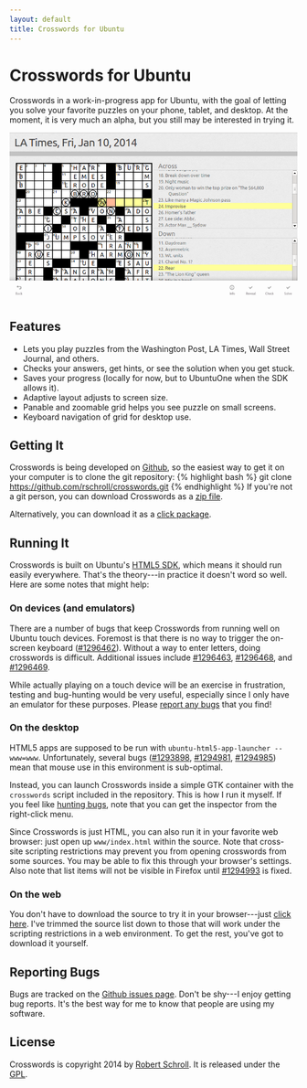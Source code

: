 ```yaml
---
layout: default
title: Crosswords for Ubuntu
---
```

Crosswords for Ubuntu
=====================

Crosswords in a work-in-progress app for Ubuntu, with the goal of
letting you solve your favorite puzzles on your phone, tablet, and
desktop.  At the moment, it is very much an alpha, but you still may
be interested in trying it.

![Screenshot](assets/crosswords1.png "screenshot")

Features
--------
* Lets you play puzzles from the Washington Post, LA Times, Wall Street Journal, and others.
* Checks your answers, get hints, or see the solution when you get stuck.
* Saves your progress (locally for now, but to UbuntuOne when the SDK allows it).
* Adaptive layout adjusts to screen size.
* Panable and zoomable grid helps you see puzzle on small screens.
* Keyboard navigation of grid for desktop use.

Getting It
----------
Crosswords is being developed on [Github][1], so the easiest way to
get it on your computer is to clone the git repository:
{% highlight bash %}
git clone https://github.com/rschroll/crosswords.git
{% endhighlight %}
If you're not a git person, you can download Crosswords as a
[zip file][2].

Alternatively, you can download it as a [click package][3].

[1]: https://github.com/rschroll/crosswords
[2]: https://github.com/rschroll/crosswords/archive/master.zip
[3]: assets/crosswords_0.1_all.click

Running It
----------
Crosswords is built on Ubuntu's [HTML5 SDK][4], which means it should
run easily everywhere.  That's the theory---in practice it doesn't
word so well.  Here are some notes that might help:

[4]: http://developer.ubuntu.com/api/html5/sdk-14.04/

### On devices (and emulators)

There are a number of bugs that keep Crosswords from running well on
Ubuntu touch devices.  Foremost is that there is no way to trigger
the on-screen keyboard ([#1296462][1296462]).  Without a way to
enter letters, doing crosswords is difficult.  Additional issues
include [#1296463][1296463], [#1296468][1296468], and
[#1296469][1296469].

While actually playing on a touch device will be an exercise in
frustration, testing and bug-hunting would be very useful,
especially since I only have an emulator for these purposes.  Please
[report any bugs](#reporting_bugs) that you find!

[1296462]: https://bugs.launchpad.net/ubuntu-html5-theme/+bug/1296462
[1296463]: https://bugs.launchpad.net/ubuntu-html5-theme/+bug/1296463
[1296468]: https://bugs.launchpad.net/ubuntu-html5-theme/+bug/1296468
[1296469]: https://bugs.launchpad.net/ubuntu-html5-theme/+bug/1296469

### On the desktop

HTML5 apps are supposed to be run with `ubuntu-html5-app-launcher
--www=www`.  Unfortunately, several bugs ([#1293898][1293898],
[#1294981][1294981], [#1294985][1294985]) mean that mouse use in
this environment is sub-optimal.

Instead, you can launch Crosswords inside a simple GTK container
with the `crosswords` script included in the repository.  This is
how I run it myself.  If you feel like [hunting bugs](#reporting_bugs),
note that you can get the inspector from the right-click menu.

Since Crosswords is just HTML, you can also run it in your favorite
web browser: just open up `www/index.html` within the source.  Note
that cross-site scripting restrictions may prevent you from opening
crosswords from some sources.  You may be able to fix this through
your browser's settings.  Also note that list items will not be
visible in Firefox until [#1294993][1294993] is fixed.

[1293898]: https://bugs.launchpad.net/ubuntu-html5-theme/+bug/1293898
[1294981]: https://bugs.launchpad.net/ubuntu-html5-theme/+bug/1294981
[1294985]: https://bugs.launchpad.net/ubuntu-html5-theme/+bug/1294985
[1294993]: https://bugs.launchpad.net/ubuntu-html5-theme/+bug/1294993

### On the web

You don't have to download the source to try it in your
browser---just [click here](www/).  I've trimmed the source list
down to those that will work under the scripting restrictions in a
web environment.  To get the rest, you've got to download it yourself.

Reporting Bugs
--------------
Bugs are tracked on the [Github issues page][5].  Don't be shy---I
enjoy getting bug reports.  It's the best way for me to know that
people are using my software.

[5]: https://github.com/rschroll/crosswords/issues

License
-------
Crosswords is copyright 2014 by [Robert Schroll][6].  It is released
under the [GPL][7].

[6]: http://rschroll.github.io/
[7]: LICENSE.txt
